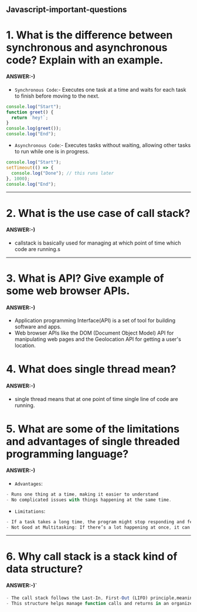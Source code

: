 ## Javascript-important-questions 
# 1. What is the difference between synchronous and asynchronous code? Explain with an example.

#### ANSWER:-)

- `Synchronous Code`:- Executes one task at a time and waits for each task to finish before moving to the next.

```js
console.log("Start");
function greet() {
  return `hey!`;
}
console.log(greet());
console.log("End");
```

- `Asynchronous Code`:- Executes tasks without waiting, allowing other tasks to run while one is in progress.

```js
console.log("Start");
setTimeout(() => {
  console.log("Done"); // this runs later
}, 1000);
console.log("End");
```

---

# 2. What is the use case of call stack?

#### ANSWER:-)

- callstack is basically used for managing at which point of time which code are running.s

---

# 3. What is API? Give example of some web browser APIs.

#### ANSWER:-)

- Application programming Interface(API) is a set of tool for building software and apps.
- Web browser APIs like the DOM (Document Object Model) API for manipulating web pages and the Geolocation API for getting a user's location.

# 4. What does single thread mean?

#### ANSWER:-)

- single thread means that at one point of time single line of code are running.

# 5. What are some of the limitations and advantages of single threaded programming language?

#### ANSWER:-)

- `Advantages`:

```js
- Runs one thing at a time, making it easier to understand
- No complicated issues with things happening at the same time.
```

- `Limitations`:

```js
- If a task takes a long time, the program might stop responding and feel slow.
- Not Good at Multitasking: If there’s a lot happening at once, it can’t handle it efficiently and may lagging.
```

---

# 6. Why call stack is a stack kind of data structure?

#### ANSWER:-)`

```js
- The call stack follows the Last-In, First-Out (LIFO) principle,meaning the last function called is the first one to finish.
- This structure helps manage function calls and returns in an organized way.
```
